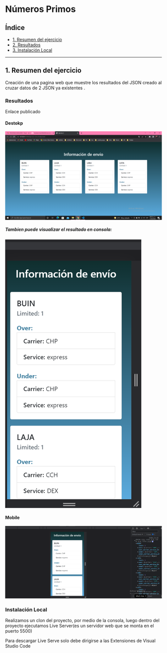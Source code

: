 # Números Primos

## Índice

- [1. Resumen del ejercicio](#1-Resumen-del-ejercicio)
- [2. Resultados](#2-Resultados)
- [3. Instalación Local](#3-Instalacion)

---

## 1. Resumen del ejercicio

Creación de una pagina web que muestre los resultados del JSON creado al cruzar datos de 2 JSON ya existentes .

### Resultados

Enlace publicado

#### Destokp

![Screenshot](./imagenesReadme/1.png)

##### Tambien puede visualizar el resultado en consola:

![Screenshot](./imagenesReadme/2.png)

#### Mobile

![Screenshot](./imagenesReadme/3.png)

### Instalación Local

Realizamos un clon del proyecto, por medio de la consola, luego dentro del proyecto ejecutamos Live Server(es un servidor web que se monta en el puerto 5500)

Para descargar Live Serve solo debe dirigirse a las Extensiones de Visual Studio Code
